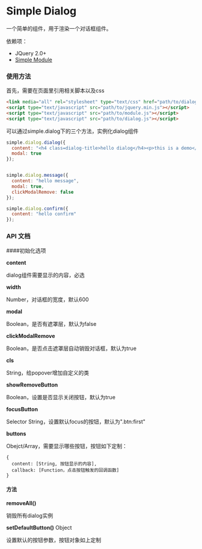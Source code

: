 # Simple Dialog

一个简单的组件，用于渲染一个对话框组件。

依赖项：

- JQuery 2.0+
- [Simple Module](https://github.com/mycolorway/simple-module)

### 使用方法
首先，需要在页面里引用相关脚本以及css

```html
<link media="all" rel="stylesheet" type="text/css" href="path/to/dialog.css" />
<script type="text/javascript" src="path/to/jquery.min.js"></script>
<script type="text/javascript" src="path/to/module.js"></script>
<script type="text/javascript" src="path/to/dialog.js"></script>

```

可以通过simple.dialog下的三个方法，实例化dialog组件

```js
simple.dialog.dialog({
  content: "<h4 class=dialog-title>hello dialog</h4><p>this is a demo</p>",
  modal: true
});


simple.dialog.message({
  content: "hello message",
  modal: true,
  clickModalRemove: false
});

simple.dialog.confirm({
  content: "hello confirm"
});

```

### API 文档

####初始化选项

__content__

dialog组件需要显示的内容，必选
  
__width__

Number，对话框的宽度，默认600

__modal__

Boolean，是否有遮罩层，默认为false


__clickModalRemove__

Boolean，是否点击遮罩层自动销毁对话框，默认为true

__cls__

String，给popover增加自定义的类

__showRemoveButton__

Boolean，设置是否显示关闭按钮，默认为true

__focusButton__

Selector String，设置默认focus的按钮，默认为".btn:first"

__buttons__

Obejct/Array，需要显示哪些按钮，按钮如下定制：

```
{
  content: [String, 按钮显示的内容],
  callback: [Function，点击按钮触发的回调函数]
}
```

#### 方法

__removeAll()__ 

销毁所有dialog实例

__setDefaultButton()__ Object

设置默认的按钮参数，按钮对象如上定制